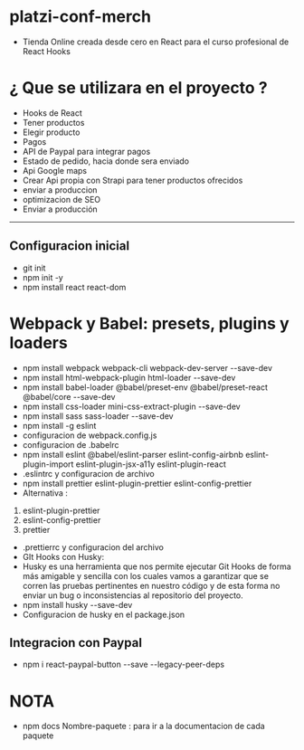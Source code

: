 # platzi-conf-merch
- Tienda Online creada desde cero en React para el curso profesional de React Hooks

# ¿ Que se utilizara en el proyecto ? 
- Hooks de React
- Tener productos
- Elegir producto
- Pagos
- API de Paypal para integrar pagos
- Estado de pedido, hacia donde sera enviado
- Api Google maps
- Crear Api propia con Strapi para tener productos ofrecidos
- enviar a produccion
- optimizacion de SEO
- Enviar a producción

--------------

## Configuracion inicial
- git init
- npm init -y
- npm install react react-dom

# Webpack y Babel: presets, plugins y loaders
- npm install webpack webpack-cli webpack-dev-server --save-dev
- npm install html-webpack-plugin html-loader --save-dev
- npm install babel-loader  @babel/preset-env @babel/preset-react @babel/core --save-dev
- npm install css-loader mini-css-extract-plugin --save-dev
- npm install sass sass-loader --save-dev
- npm install -g eslint
- configuracion de webpack.config.js
- configuracion de .babelrc
- npm install eslint @babel/eslint-parser eslint-config-airbnb eslint-plugin-import eslint-plugin-jsx-a11y eslint-plugin-react
- .eslintrc y configuracion de archivo
- npm install prettier eslint-plugin-prettier eslint-config-prettier
- Alternativa : 
1. eslint-plugin-prettier
2. eslint-config-prettier
3. prettier
- .prettierrc y configuracion del archivo
- GIt Hooks con Husky:
- Husky es una herramienta que nos permite ejecutar Git Hooks de forma más amigable y sencilla con los cuales vamos a garantizar que se corren las pruebas pertinentes en nuestro código y de esta forma no enviar un bug o inconsistencias al repositorio del proyecto.
- npm install husky --save-dev
- Configuracion de husky en el package.json

## Integracion con Paypal
- npm i react-paypal-button --save --legacy-peer-deps

# NOTA
- npm docs Nombre-paquete : para ir a la documentacion de cada paquete